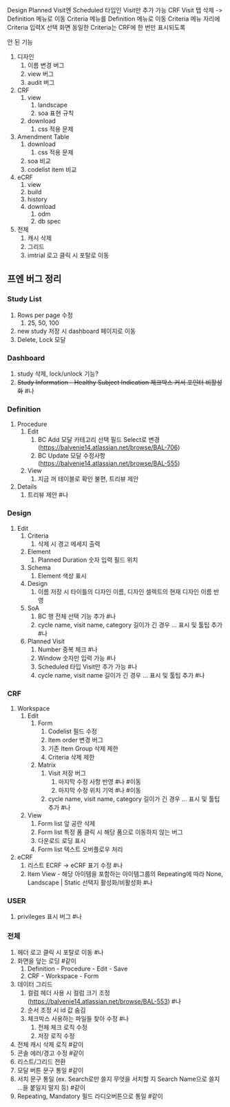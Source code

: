 Design Planned Visit엔 Scheduled 타입인 Visit만 추가 가능
CRF Visit 탭 삭제 -> Definition 메뉴로 이동
Criteria 메뉴를 Definition 메뉴로 이동
Criteria 메뉴 자리에 Criteria 입력X 선택 화면
동일한 Criteria는 CRF에 한 번만 표시되도록

안 된 기능
1. 디자인
	1. 이름 변경 버그
	2. view 버그
	3. audit 버그
2. CRF
	1. view
		1. landscape
		2. soa 표현 규칙
	2. download
		1. css 적용 문제
3. Amendment Table
	1. download
		1. css 적용 문제
	2. soa 비교
	3. codelist item 비교
4. eCRF
	1. view
	2. build
	3. history
	4. download
		1. odm
		2. db spec
5. 전체
	1. 캐시 삭제
	2. 그리드
	3. imtrial 로고 클릭 시 포탈로 이동

## 프엔 버그 정리
### Study List
1. Rows per page 수정
	1. 25, 50, 100
2. new study 저장 시 dashboard 페이지로 이동
3. Delete, Lock 모달
### Dashboard
1. study 삭제, lock/unlock 기능?
2. ~~Study Information - Healthy Subject Indication 체크박스 커서 포인터 비활성화~~ #나
### Definition
1. Procedure
	1. Edit
		1. BC Add 모달 카테고리 선택 필드 Select로 변경 (https://balvenie14.atlassian.net/browse/BAL-706)
		2. BC Update 모달 수정사항 (https://balvenie14.atlassian.net/browse/BAL-555)
	2. View
		1. 지금 꺼 테이블로 확인 불편, 트리뷰 제안
2. Details
	1. 트리뷰 제안 #나
### Design
1. Edit
	1. Criteria
		1. 삭제 시 경고 메세지 출력
	2. Element
		1. Planned Duration 숫자 입력 필드 위치
	3. Schema
		1. Element 색상 표시
	4. Design
		1. 이름 저장 시 타이틀의 디자인 이름, 디자인 셀렉트의 현재 디자인 이름 반영
	5. SoA
		1. BC 행 전체 선택 기능 추가 #나
		2. cycle name, visit name, category 길이가 긴 경우 ... 표시 및 툴팁 추가 #나
	6. Planned Visit
		1. Number 중복 체크 #나
		2. Window 숫자만 입력 가능 #나
		3. Scheduled 타입 Visit만 추가 가능 #나
		4. cycle name, visit name 길이가 긴 경우 ... 표시 및 툴팁 추가 #나
### CRF
1. Workspace
	1. Edit
		1. Form
			1. Codelist 필드 수정
			2. Item order 변경 버그
			3. 기존 Item Group 삭제 제한
			4. Criteria 삭제 제한
		2. Matrix
			1. Visit 저장 버그
				1. 마지막 수정 사항 반영 #나 #이동
				2. 마지막 수정 위치 기억 #나 #이동
			2. cycle name, visit name, category 길이가 긴 경우 ... 표시 및 툴팁 추가 #나
	2. View
		1. Form list 앞 공란 삭제
		2. Form list 특정 폼 클릭 시 해당 폼으로 이동하지 않는 버그
		3. 다운로드 로딩 표시
		4. Form list 텍스트 오버플로우 처리
2. eCRF
	1. 리스트 ECRF -> eCRF 표기 수정 #나
	2. Item View - 해당 아이템을 포함하는 아이템그룹의 Repeating에 따라 None, Landscape |  Static 선택지 활성화/비활성화 #나
### USER
1. privileges 표시 버그 #나
### 전체
1. 헤더 로고 클릭 시 포탈로 이동 #나
2. 화면을 덮는 로딩 #같이
	1. Definition - Procedure - Edit - Save
	2. CRF - Workspace - Form
3. 데이터 그리드
	1. 컬럼 헤더 사용 시 컬럼 크기 조정 (https://balvenie14.atlassian.net/browse/BAL-553) #나
	2. 순서 조정 시 id 값 숨김
	3. 체크박스 사용하는 파일들 찾아 수정 #나
		1. 전체 체크 로직 수정
		2. 저장 로직 수정
4. 전체 캐시 삭제 로직 #같이
5. 콘솔 에러/경고 수정 #같이
6. 리스트/그리드 전환
7. 모달 버튼 문구 통일 #같이
8. 서치 문구 통일 (ex. Search로만 쓸지 무엇을 서치할 지 Search Name으로 쓸지 ...을 붙일지 말지 등) #같이
9. Repeating, Mandatory 필드 라디오버튼으로 통일 #같이